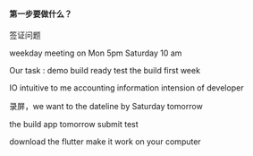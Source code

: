 #### 第一步要做什么？

签证问题

weekday meeting on Mon 5pm Saturday 10 am

Our task : demo build ready test the build first week

IO intuitive to me accounting information intension of developer

录屏，we want to the dateline by Saturday tomorrow

the build app tomorrow submit test

download the flutter make it work on your computer
